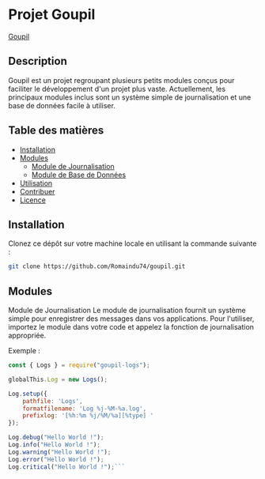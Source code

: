# Projet Goupil

[Goupil](https://goupil.hopto.org)

## Description

Goupil est un projet regroupant plusieurs petits modules conçus pour faciliter le développement d'un projet plus vaste. Actuellement, les principaux modules inclus sont un système simple de journalisation et une base de données facile à utiliser.

## Table des matières

- [Installation](#installation)
- [Modules](#modules)
  - [Module de Journalisation](#module-de-journalisation)
  - [Module de Base de Données](#module-de-base-de-données)
- [Utilisation](#utilisation)
- [Contribuer](#contribuer)
- [Licence](#licence)

## Installation

Clonez ce dépôt sur votre machine locale en utilisant la commande suivante :

```bash
git clone https://github.com/Romaindu74/goupil.git
```

## Modules
Module de Journalisation
Le module de journalisation fournit un système simple pour enregistrer des messages dans vos applications. Pour l'utiliser, importez le module dans votre code et appelez la fonction de journalisation appropriée.

Exemple :
```js
const { Logs } = require("goupil-logs");

globalThis.Log = new Logs();

Log.setup({
    pathfile: 'Logs',
    formatfilename: 'Log %j-%M-%a.log',
    prefixlog: '[%h:%m %j/%M/%a][%type] '
});

Log.debug("Hello World !");
Log.info("Hello World !");
Log.warning("Hello World !");
Log.error("Hello World !");
Log.critical("Hello World !");```
